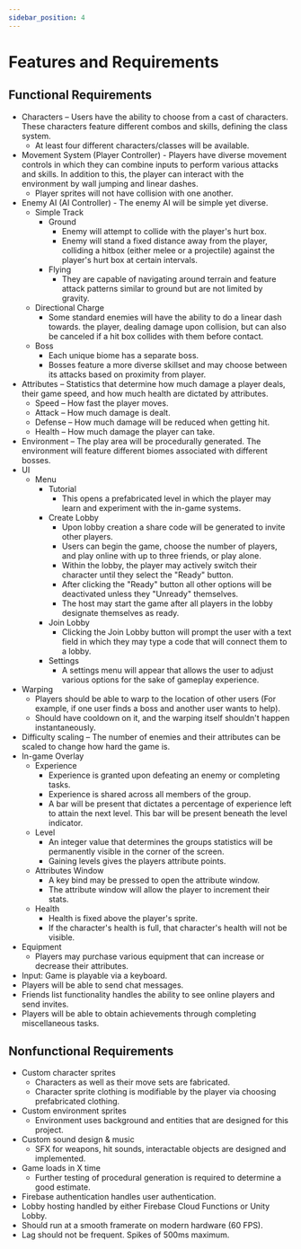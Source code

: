 ```yaml
---
sidebar_position: 4
---
```


# Features and Requirements

## Functional Requirements

- Characters – Users have the ability to choose from a cast of characters. These characters feature different combos and skills, defining the class system.
  - At least four different characters/classes will be available.
- Movement System (Player Controller) - Players have diverse movement controls in which they can combine inputs to perform various attacks and skills. In addition to this, the player can interact with the environment by wall jumping and linear dashes.
  - Player sprites will not have collision with one another.
- Enemy AI (AI Controller) - The enemy AI will be simple yet diverse.
  - Simple Track
    - Ground
      - Enemy will attempt to collide with the player's hurt box.
      - Enemy will stand a fixed distance away from the player, colliding a hitbox (either melee or a projectile) against the player's hurt box at certain intervals.
    - Flying
      - They are capable of navigating around terrain and feature attack patterns similar to ground but are not limited by gravity.
  - Directional Charge
    - Some standard enemies will have the ability to do a linear dash towards. the player, dealing damage upon collision, but can also be canceled if a hit box collides with them before contact.
  - Boss
    - Each unique biome has a separate boss.
    - Bosses feature a more diverse skillset and may choose between its attacks based on proximity from player.
- Attributes – Statistics that determine how much damage a player deals, their game speed, and how much health are dictated by attributes.
  - Speed – How fast the player moves.
  - Attack – How much damage is dealt.
  - Defense – How much damage will be reduced when getting hit.
  - Health – How much damage the player can take.
- Environment – The play area will be procedurally generated. The environment will feature different biomes associated with different bosses.
- UI
  - Menu
    - Tutorial
      - This opens a prefabricated level in which the player may learn and experiment with the in-game systems.
    - Create Lobby
      - Upon lobby creation a share code will be generated to invite other players.
      - Users can begin the game, choose the number of players, and play online with up to three friends, or play alone.
      - Within the lobby, the player may actively switch their character until they select the "Ready" button.
      - After clicking the "Ready" button all other options will be deactivated unless they "Unready" themselves.
      - The host may start the game after all players in the lobby designate themselves as ready.
    - Join Lobby
      - Clicking the Join Lobby button will prompt the user with a text field in which they may type a code that will connect them to a lobby.
    - Settings
      - A settings menu will appear that allows the user to adjust various options for the sake of gameplay experience.
- Warping
  - Players should be able to warp to the location of other users (For example, if one user finds a boss and another user wants to help).
  - Should have cooldown on it, and the warping itself shouldn't happen instantaneously.
- Difficulty scaling – The number of enemies and their attributes can be scaled to change how hard the game is.
- In-game Overlay
  - Experience
    - Experience is granted upon defeating an enemy or completing tasks.
    - Experience is shared across all members of the group.
    - A bar will be present that dictates a percentage of experience left to attain the next level. This bar will be present beneath the level indicator.
  - Level
    - An integer value that determines the groups statistics will be permanently visible in the corner of the screen.
    - Gaining levels gives the players attribute points.
  - Attributes Window
    - A key bind may be pressed to open the attribute window.
    - The attribute window will allow the player to increment their stats.
  - Health
    - Health is fixed above the player's sprite.
    - If the character's health is full, that character's health will not be visible.
- Equipment
  - Players may purchase various equipment that can increase or decrease their attributes.
- Input: Game is playable via a keyboard.
- Players will be able to send chat messages.
- Friends list functionality handles the ability to see online players and send invites.
- Players will be able to obtain achievements through completing miscellaneous tasks.

## Nonfunctional Requirements

- Custom character sprites
  - Characters as well as their move sets are fabricated.
  - Character sprite clothing is modifiable by the player via choosing prefabricated clothing.
- Custom environment sprites
  - Environment uses background and entities that are designed for this project.
- Custom sound design & music
  - SFX for weapons, hit sounds, interactable objects are designed and implemented.
- Game loads in X time
  - Further testing of procedural generation is required to determine a good estimate.
- Firebase authentication handles user authentication.
- Lobby hosting handled by either Firebase Cloud Functions or Unity Lobby.
- Should run at a smooth framerate on modern hardware (60 FPS).
- Lag should not be frequent. Spikes of 500ms maximum.

